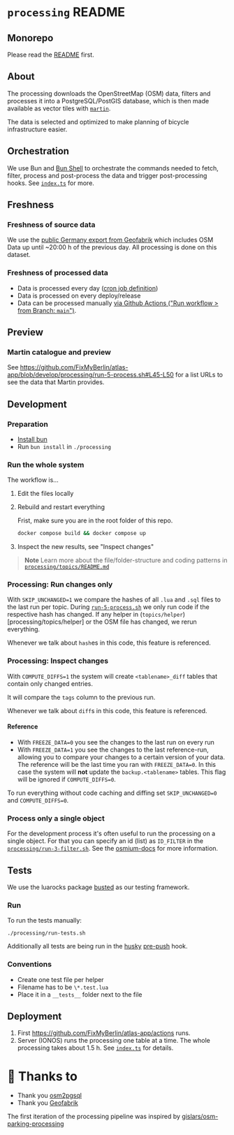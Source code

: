 # `processing` README

## Monorepo

Please read the [README](../README.md) first.

## About

The processing downloads the OpenStreetMap (OSM) data, filters and processes it into a PostgreSQL/PostGIS database, which is then made available as vector tiles with [`martin`](https://github.com/maplibre/martin).

The data is selected and optimized to make planning of bicycle infrastructure easier.

## Orchestration

We use Bun and [Bun Shell](https://bun.sh/docs/runtime/shell) to orchestrate the commands needed to fetch, filter, process and post-process the data and trigger post-processing hooks.
See [`index.ts`](./index.ts) for more.

## Freshness

### Freshness of source data

We use the [public Germany export from Geofabrik](https://download.geofabrik.de/europe/germany.html) which includes OSM Data up until ~20:00 h of the previous day. All processing is done on this dataset.

### Freshness of processed data

- Data is processed every day ([cron job definition](/.github/workflows/generate-tiles.yml#L3-L6))
- Data is processed on every deploy/release
- Data can be processed manually [via Github Actions ("Run workflow > from Branch: `main`")](https://github.com/FixMyBerlin/atlas-geo/actions/workflows/generate-tiles.yml).

## Preview

### Martin catalogue and preview

See https://github.com/FixMyBerlin/atlas-app/blob/develop/processing/run-5-process.sh#L45-L50 for a list URLs to see the data that Martin provides.

## Development

### Preparation

- [Install bun](https://bun.sh/docs/installation)
- Run `bun install` in `./processing`

### Run the whole system

The workflow is…

1. Edit the files locally

2. Rebuild and restart everything

   Frist, make sure you are in the root folder of this repo.

   ```sh
   docker compose build && docker compose up
   ```

3. Inspect the new results, see "Inspect changes"

> **Note**
> Learn more about the file/folder-structure and coding patterns in [`processing/topics/README.md`](/processing/topics/README.md)

### Processing: Run changes only

With `SKIP_UNCHANGED=1` we compare the hashes of all `.lua` and `.sql` files to the last run per topic.
During [`run-5-process.sh`](processing/run-5-process.sh) we only run code if the respective hash has changed.
If any helper in (`topics/helper`)[processing/topics/helper] or the OSM file has changed, we rerun everything.

Whenever we talk about `hash`es in this code, this feature is referenced.

### Processing: Inspect changes

With `COMPUTE_DIFFS=1` the system will create `<tablename>_diff` tables that contain only changed entries.

It will compare the `tags` column to the previous run.

Whenever we talk about `diff`s in this code, this feature is referenced.

#### Reference

- With `FREEZE_DATA=0` you see the changes to the last run on every run
- With `FREEZE_DATA=1` you see the changes to the last reference-run, allowing you to compare your changes to a certain version of your data. The reference will be the last time you ran with `FREEZE_DATA=0`. In this case the system will **not** update the `backup.<tablename>` tables. This flag will be ignored if `COMPUTE_DIFFS=0`.

To run everything without code caching and diffing set `SKIP_UNCHANGED=0` and `COMPUTE_DIFFS=0`.

### Process only a single object

For the development process it's often useful to run the processing on a single object.
For that you can specify an id (list) as `ID_FILTER` in the [`processing/run-3-filter.sh`](/processing/run-3-filter.sh).
See the [osmium-docs](https://docs.osmcode.org/osmium/latest/osmium-getid.html) for more information.

## Tests

We use the luarocks package [busted](https://lunarmodules.github.io/busted/) as our testing framework.

### Run

To run the tests manually:

```
./processing/run-tests.sh
```

Additionally all tests are being run in the [husky](https://typicode.github.io/husky/) [pre-push](../app/.husky/pre-push) hook.

### Conventions

- Create one test file per helper
- Filename has to be `\*.test.lua`
- Place it in a `__tests__` folder next to the file

## Deployment

1. First https://github.com/FixMyBerlin/atlas-app/actions runs.
2. Server (IONOS) runs the processing one table at a time.
   The whole processing takes about 1.5 h.
   See [`index.ts`](./index.ts) for details.

# 💛 Thanks to

- Thank you [osm2pgsql](https://osm2pgsql.org/)
- Thank you [Geofabrik](https://download.geofabrik.de/)

The first iteration of the processing pipeline was inspired by [gislars/osm-parking-processing](https://github.com/gislars/osm-parking-processing)
